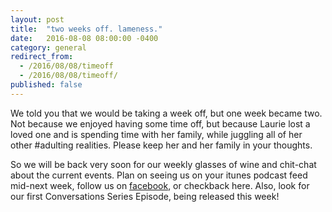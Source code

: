 ```yaml
---
layout: post
title:  "two weeks off. lameness."
date:   2016-08-08 08:00:00 -0400
category: general
redirect_from:
  - /2016/08/08/timeoff
  - /2016/08/08/timeoff/
published: false
---
```


We told you that we would be taking a week off, but one week became two. Not because we enjoyed having some time off, but because Laurie lost a loved one and is spending time with her family, while juggling all of her other #adulting realities. Please keep her and her family in your thoughts.

So we will be back very soon for our weekly glasses of wine and chit-chat about the current events. Plan on seeing us on your itunes podcast feed mid-next week, follow us on [facebook](https://www.facebook.com/crimsonianpodcast), or checkback here.  Also, look for our first Conversations Series Episode, being released this week!
